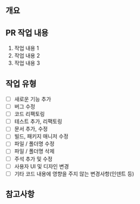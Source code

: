 ## 개요
<!-- 변경 사항 및 관련 이슈에 대해 간단하게 작성 -->

## PR 작업 내용
1. 작업 내용 1
2. 작업 내용 2
3. 작업 내용 3

## 작업 유형
- [ ] 새로운 기능 추가
- [ ] 버그 수정
- [ ] 코드 리팩토링
- [ ] 테스트 추가, 리팩토링
- [ ] 문서 추가, 수정
- [ ] 빌드, 패키지 매니저 수정
- [ ] 파일 / 폴더명 수정
- [ ] 파일 / 폴더명 삭제
- [ ] 주석 추가 및 수정
- [ ] 사용자 UI 및 디자인 변경
- [ ] 기타 코드 내용에 영향을 주지 않는 변경사항(인덴트 등)

## 참고사항
<!-- 관련 이슈, 추가 내용 등 작성 -->